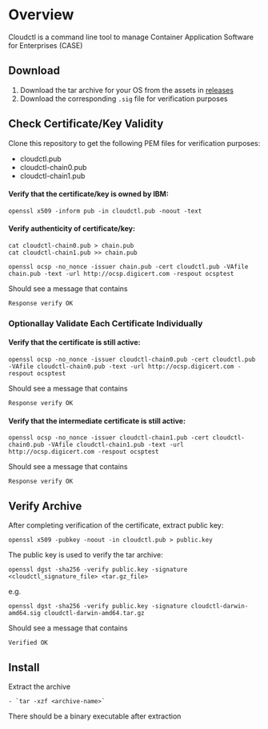 # Overview
Cloudctl is a command line tool to manage Container Application Software for Enterprises (CASE)


## Download

1. Download the tar archive for your OS from the assets in [releases](https://github.com/IBM/cloud-pak-cli/releases)
2. Download the corresponding `.sig` file for verification purposes

## Check Certificate/Key Validity

Clone this repository to get the following PEM files for verification purposes:
- cloudctl.pub
- cloudctl-chain0.pub
- cloudctl-chain1.pub

#### Verify that the certificate/key is owned by IBM:

```
openssl x509 -inform pub -in cloudctl.pub -noout -text
```

#### Verify authenticity of certificate/key:

```
cat cloudctl-chain0.pub > chain.pub
cat cloudctl-chain1.pub >> chain.pub

openssl ocsp -no_nonce -issuer chain.pub -cert cloudctl.pub -VAfile chain.pub -text -url http://ocsp.digicert.com -respout ocsptest
```

Should see a message that contains 

`Response verify OK`

### Optionallay Validate Each Certificate Individually

#### Verify that the certificate is still active:

```
openssl ocsp -no_nonce -issuer cloudctl-chain0.pub -cert cloudctl.pub -VAfile cloudctl-chain0.pub -text -url http://ocsp.digicert.com -respout ocsptest
```

Should see a message that contains 

`Response verify OK`

#### Verify that the intermediate certificate is still active:

```
openssl ocsp -no_nonce -issuer cloudctl-chain1.pub -cert cloudctl-chain0.pub -VAfile cloudctl-chain1.pub -text -url http://ocsp.digicert.com -respout ocsptest
```

Should see a message that contains 

`Response verify OK`


## Verify Archive

After completing verification of the certificate, extract public key:

```
openssl x509 -pubkey -noout -in cloudctl.pub > public.key
```

The public key is used to verify the tar archive:

```
openssl dgst -sha256 -verify public.key -signature <cloudctl_signature_file> <tar.gz_file>
```

e.g.

```
openssl dgst -sha256 -verify public.key -signature cloudctl-darwin-amd64.sig cloudctl-darwin-amd64.tar.gz
```

Should see a message that contains 

`Verified OK`

## Install

Extract the archive

    - `tar -xzf <archive-name>`

There should be a binary executable after extraction
